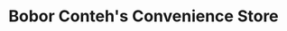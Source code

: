 ---
title: "Bobor Conteh's Convenience Store"
url: /kailahun/bobor-contehs-convenience-store/
shop: Lebensmittel
---